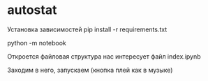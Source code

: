 # autostat

Установка зависимостей
pip install -r requirements.txt

python -m notebook

Откроется файловая структура
нас интересует файл index.ipynb

Заходим в него, запускаем (кнопка плей как в музыке)
